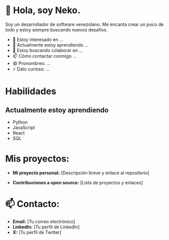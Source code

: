 # 👋 Hola, soy Neko.

Soy un desarrollador de software venezolano. Me encanta crear un poco de todo y estoy siempre buscando nuevos desafíos.

- 👀 Estoy interesado en ...
- 🌱 Actualmente estoy aprendiendo ...
- 💞️ Estoy buscando colaborar en ...
- 📫 Cómo contactar conmigo ...
- 😄 Pronombres: ...
- ⚡ Dato curioso: ...


# Habilidades

## Actualmente estoy aprendiendo

- Python
- JavaScript
- React
- SQL

# Mis proyectos:
 
- **Mi proyecto personal:** [Descripción breve y enlace al repositorio]
* **Contribuciones a open source:** [Lista de proyectos y enlaces]

# 📫 Contacto:

- **Email:** [Tu correo electrónico]
- **LinkedIn:** [Tu perfil de LinkedIn]
- **X:** [Tu perfil de Twitter]
